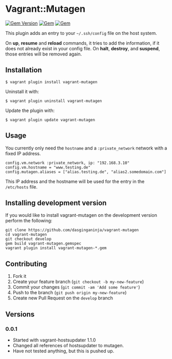 # Vagrant::Mutagen

[![Gem Version](https://badge.fury.io/rb/vagrant-mutagen.svg)](https://badge.fury.io/rb/vagrant-mutagen)
[![Gem](https://img.shields.io/gem/dt/vagrant-mutagen.svg)](https://rubygems.org/gems/vagrant-mutagen)
[![Gem](https://img.shields.io/gem/dtv/vagrant-mutagen.svg)](https://rubygems.org/gems/vagrant-mutagen)

This plugin adds an entry to your `~/.ssh/config` file on the host system.

On **up**, **resume** and **reload** commands, it tries to add the information, if it does not already exist in your config file. 
On **halt**, **destroy**, and **suspend**, those entries will be removed again.


## Installation

    $ vagrant plugin install vagrant-mutagen

Uninstall it with:

    $ vagrant plugin uninstall vagrant-mutagen

Update the plugin with:

    $ vagrant plugin update vagrant-mutagen

## Usage

You currently only need the `hostname` and a `:private_network` network with a fixed IP address.

    config.vm.network :private_network, ip: "192.168.3.10"
    config.vm.hostname = "www.testing.de"
    config.mutagen.aliases = ["alias.testing.de", "alias2.somedomain.com"]

This IP address and the hostname will be used for the entry in the `/etc/hosts` file.

## Installing development version

If you would like to install vagrant-mutagen on the development version perform the following:

```
git clone https://github.com/dasginganinja/vagrant-mutagen
cd vagrant-mutagen
git checkout develop
gem build vagrant-mutagen.gemspec
vagrant plugin install vagrant-mutagen-*.gem
```

## Contributing

1. Fork it
2. Create your feature branch (`git checkout -b my-new-feature`)
3. Commit your changes (`git commit -am 'Add some feature'`)
4. Push to the branch (`git push origin my-new-feature`)
5. Create new Pull Request on the `develop` branch


## Versions

### 0.0.1
* Started with vagrant-hostsupdater 1.1.0
* Changed all references of hostsupdater to mutagen.
* Have not tested anything, but this is pushed up.
